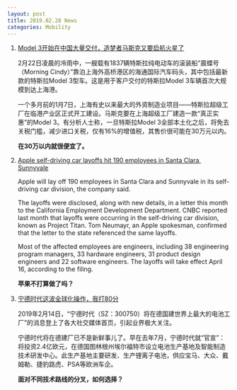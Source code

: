 ```yaml
---
layout: post
title: 2019.02.28 News
categories: Mobility
---
```


1. [Model 3开始在中国大量交付，造梦者马斯克又要启航火星了](https://36kr.com/p/5180604.html)

    2月22日凌晨的冷雨中，一艘载有1837辆特斯拉纯电动车的滚装船“晨蝶号（Morning Cindy）”靠泊上海外高桥港区的海通国际汽车码头，其中包括最新款的特斯拉Model 3型车。这是用于客户交付的特斯拉Model 3车辆首次大规模到达上海港。

    一个多月前的1月7日，上海有史以来最大的外资制造业项目——特斯拉超级工厂在临港产业区正式开工建设。马斯克要在上海超级工厂建造一款“真正实惠”的Model 3。有分析人士称，一旦特斯拉Model 3全部本土化之后，将免去关税门槛，减少进口关税，仅有16%的增值税，其售价很可能在30万元以内。

    **在30万以内就很便宜了。**

2. [Apple self-driving car layoffs hit 190 employees in Santa Clara, Sunnyvale](https://www.sfchronicle.com/business/article/Apple-self-driving-car-layoffs-hit-190-employees-13649994.php)

    Apple will lay off 190 employees in Santa Clara and Sunnyvale in its self-driving car division, the company said.

    The layoffs were disclosed, along with new details, in a letter this month to the California Employment Development Department. CNBC reported last month that layoffs were occurring in the self-driving car division, known as Project Titan. Tom Neumayr, an Apple spokesman, confirmed that the letter to the state referenced the same layoffs.

    Most of the affected employees are engineers, including 38 engineering program managers, 33 hardware engineers, 31 product design engineers and 22 software engineers. The layoffs will take effect April 16, according to the filing.

    **苹果不打算做了吗？**

3. [宁德时代这波全球化操作，我打80分](https://mp.weixin.qq.com/s/DO5kg78FDs2oANZAJcFusA)

    2019年2月14日，“宁德时代（SZ：300750）将在德国建世界上最大的电池工厂”的消息登上了各大社交媒体首页，引起业界极大关注。

    宁德时代将在德建厂已不是新鲜事儿了。早在去年7月，宁德时代就“官宣”：将投资2.4亿欧元，在德国图林根州埃尔福特市设立电池生产基地及智能制造技术研发中心。此生产基地主要研发、生产锂离子电池，供应宝马、大众、戴姆勒、捷豹路虎、PSA等欧洲车企。

    **面对不同技术路线的分叉，如何选择？**